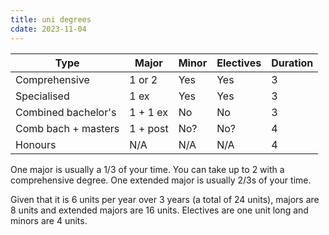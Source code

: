 ```yaml
---
title: uni degrees
cdate: 2023-11-04
---
```


| Type                | Major    | Minor | Electives | Duration |
|---------------------|----------|-------|-----------|----------|
| Comprehensive       | 1 or 2   | Yes   | Yes       | 3        |
| Specialised         | 1 ex     | Yes   | Yes       | 3        |
| Combined bachelor's | 1 + 1 ex | No    | No        | 3        |
| Comb bach + masters | 1 + post | No?   | No?       | 4        |
| Honours             | N/A      | N/A   | N/A       | 4        |

One major is usually a 1/3 of your time. You can take up to 2 with a comprehensive degree. One extended major is usually 2/3s of your time.

Given that it is 6 units per year over 3 years (a total of 24 units), majors are 8 units and extended majors are 16 units. Electives are one unit long and minors are 4 units.
